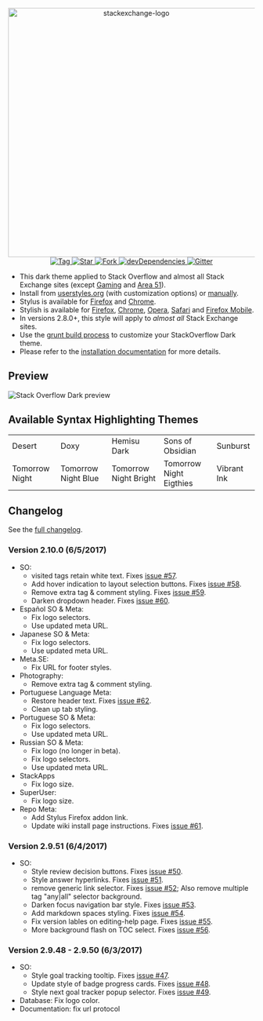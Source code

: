 <p align="center">
  <img alt="stackexchange-logo" src="https://rawgit.com/StylishThemes/logos/master/se.dark/sedark.svg" width="508">
  <br>
  <a href="https://github.com/StylishThemes/Stackoverflow-Dark/tags">
    <img src="https://img.shields.io/github/tag/StylishThemes/Stackoverflow-Dark.svg?label=%20tag%20" alt="Tag">
  </a>
  <a href="https://github.com/StylishThemes/Stackoverflow-Dark/stargazers">
    <img src="http://github-svg-buttons.herokuapp.com/star.svg?user=StylishThemes&repo=Stackoverflow-Dark&style=flat&background=007ec6" alt="Star">
  </a>
  <a href="http://github.com/StylishThemes/Stackoverflow-Dark/fork">
    <img src="http://github-svg-buttons.herokuapp.com/fork.svg?user=StylishThemes&repo=Stackoverflow-Dark&style=flat&background=007ec6" alt="Fork">
  </a>
  <a href="https://david-dm.org/StylishThemes/Stackoverflow-Dark?type=dev">
    <img src="https://img.shields.io/david/dev/StylishThemes/Stackoverflow-Dark.svg?label=%20devDependencies%20" alt="devDependencies">
  </a>
  <a href="https://gitter.im/StylishThemes/Lobby">
    <img src="https://img.shields.io/gitter/room/StylishThemes/Stackoverflow-Dark.js.svg?maxAge=2592000" alt="Gitter">
  </a>
</p>

- This dark theme applied to Stack Overflow and almost all Stack Exchange sites (except [Gaming](http://gaming.stackexchange.com/) and [Area 51](http://area51.stackexchange.com/)).
- Install from [userstyles.org](http://userstyles.org/styles/35345) (with customization options) or [manually](https://raw.githubusercontent.com/StylishThemes/Stackoverflow-Dark/master/stackoverflow-dark.css).
- Stylus is available for [Firefox](https://addons.mozilla.org/en-US/firefox/addon/styl-us/) and [Chrome](https://chrome.google.com/webstore/detail/stylus/clngdbkpkpeebahjckkjfobafhncgmne).
- Stylish is available for [Firefox](https://addons.mozilla.org/en-US/firefox/addon/2108/), [Chrome](https://chrome.google.com/extensions/detail/fjnbnpbmkenffdnngjfgmeleoegfcffe), [Opera](https://addons.opera.com/en/extensions/details/stylish/), [Safari](http://sobolev.us/stylish/) and [Firefox Mobile](https://addons.mozilla.org/en-US/firefox/addon/2108/).
- In versions 2.8.0+, this style will apply to *almost all* Stack Exchange sites.
- Use the [grunt build process](https://github.com/StylishThemes/StackOverflow-Dark/wiki/Build) to customize your StackOverflow Dark theme.
- Please refer to the [installation documentation](https://github.com/StylishThemes/StackOverflow-Dark/wiki/Install) for more details.

## Preview

![Stack Overflow Dark preview](http://StylishThemes.github.com/StackOverflow-Dark/images/screenshots/after.png)

## Available Syntax Highlighting Themes

|                |                      |                       |                         |             |
|----------------|----------------------|-----------------------|-------------------------|-------------|
| Desert         | Doxy                 | Hemisu Dark           | Sons of Obsidian        | Sunburst    |
| Tomorrow Night | Tomorrow Night Blue  | Tomorrow Night Bright | Tomorrow Night Eigthies | Vibrant Ink |

## Changelog

See the [full changelog](https://github.com/StylishThemes/Stackoverflow-Dark/wiki).

### Version 2.10.0 (6/5/2017)

* SO:
  * visited tags retain white text. Fixes [issue #57](https://github.com/StylishThemes/StackOverflow-Dark/issues/57).
  * Add hover indication to layout selection buttons. Fixes [issue #58](https://github.com/StylishThemes/StackOverflow-Dark/issues/58).
  * Remove extra tag & comment styling. Fixes [issue #59](https://github.com/StylishThemes/StackOverflow-Dark/issues/59).
  * Darken dropdown header. Fixes [issue #60](https://github.com/StylishThemes/StackOverflow-Dark/issues/60).
* Español SO & Meta:
  * Fix logo selectors.
  * Use updated meta URL.
* Japanese SO & Meta:
  * Fix logo selectors.
  * Use updated meta URL.
* Meta.SE:
  * Fix URL for footer styles.
* Photography:
  * Remove extra tag & comment styling.
* Portuguese Language Meta:
  * Restore header text. Fixes [issue #62](https://github.com/StylishThemes/StackOverflow-Dark/issues/62).
  * Clean up tab styling.
* Portuguese SO & Meta:
  * Fix logo selectors.
  * Use updated meta URL.
* Russian SO & Meta:
  * Fix logo (no longer in beta).
  * Fix logo selectors.
  * Use updated meta URL.
* StackApps
  * Fix logo size.
* SuperUser:
  * Fix logo size.
* Repo Meta:
  * Add Stylus Firefox addon link.
  * Update wiki install page instructions. Fixes [issue #61](https://github.com/StylishThemes/StackOverflow-Dark/issues/61).

### Version 2.9.51 (6/4/2017)

* SO:
  * Style review decision buttons. Fixes [issue #50](https://github.com/StylishThemes/StackOverflow-Dark/issues/50).
  * Style answer hyperlinks. Fixes [issue #51](https://github.com/StylishThemes/StackOverflow-Dark/issues/51).
  * remove generic link selector. Fixes [issue #52](https://github.com/StylishThemes/StackOverflow-Dark/issues/52); Also remove multiple tag "any|all" selector background.
  * Darken focus navigation bar style. Fixes [issue #53](https://github.com/StylishThemes/StackOverflow-Dark/issues/53).
  * Add markdown spaces styling. Fixes [issue #54](https://github.com/StylishThemes/StackOverflow-Dark/issues/54).
  * Fix version lables on editing-help page. Fixes [issue #55](https://github.com/StylishThemes/StackOverflow-Dark/issues/55).
  * More background flash on TOC select. Fixes [issue #56](https://github.com/StylishThemes/StackOverflow-Dark/issues/56).

### Version 2.9.48 - 2.9.50 (6/3/2017)

* SO:
  * Style goal tracking tooltip. Fixes [issue #47](https://github.com/StylishThemes/StackOverflow-Dark/issues/47).
  * Update style of badge progress cards. Fixes [issue #48](https://github.com/StylishThemes/StackOverflow-Dark/issues/48).
  * Style next goal tracker popup selector. Fixes [issue #49](https://github.com/StylishThemes/StackOverflow-Dark/issues/49).
* Database: Fix logo color.
* Documentation: fix url protocol
